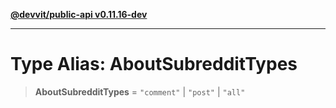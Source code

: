 [**@devvit/public-api v0.11.16-dev**](../../README.md)

---

# Type Alias: AboutSubredditTypes

> **AboutSubredditTypes** = `"comment"` \| `"post"` \| `"all"`
